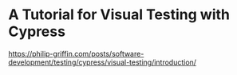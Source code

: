 # A Tutorial for Visual Testing with Cypress

https://philip-griffin.com/posts/software-development/testing/cypress/visual-testing/introduction/
